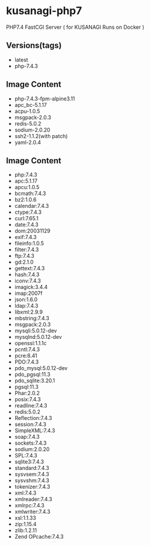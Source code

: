 # kusanagi-php7
PHP7.4 FastCGI Server ( for KUSANAGI Runs on Docker )

## Versions(tags)
- latest
- php-7.4.3

## Image Content
- php-7.4.3-fpm-alpine3.11
- apc_bc-5.1.17
- acpu-1.0.5
- msgpack-2.0.3
- redis-5.0.2
- sodium-2.0.20
- ssh2-1.1.2(with patch)
- yaml-2.0.4

## Image Content
- php:7.4.3
- apc:5.1.17
- apcu:1.0.5
- bcmath:7.4.3
- bz2:1.0.6
- calendar:7.4.3
- ctype:7.4.3
- curl:7.65.1
- date:7.4.3
- dom:20031129
- exif:7.4.3
- fileinfo:1.0.5
- filter:7.4.3
- ftp:7.4.3
- gd:2.1.0
- gettext:7.4.3
- hash:7.4.3
- iconv:7.4.3
- imagick:3.4.4
- imap:2007f
- json:1.6.0
- ldap:7.4.3
- libxml:2.9.9
- mbstring:7.4.3
- msgpack:2.0.3
- mysqli:5.0.12-dev
- mysqlnd:5.0.12-dev
- openssl:1.1.1c
- pcntl:7.4.3
- pcre:8.41
- PDO:7.4.3
- pdo_mysql:5.0.12-dev
- pdo_pgsql:11.3
- pdo_sqlite:3.20.1
- pgsql:11.3
- Phar:2.0.2
- posix:7.4.3
- readline:7.4.3
- redis:5.0.2
- Reflection:7.4.3
- session:7.4.3
- SimpleXML:7.4.3
- soap:7.4.3
- sockets:7.4.3
- sodium:2.0.20
- SPL:7.4.3
- sqlite3:7.4.3
- standard:7.4.3
- sysvsem:7.4.3
- sysvshm:7.4.3
- tokenizer:7.4.3
- xml:7.4.3
- xmlreader:7.4.3
- xmlrpc:7.4.3
- xmlwriter:7.4.3
- xsl:1.1.33
- zip:1.15.4
- zlib:1.2.11
- Zend OPcache:7.4.3


